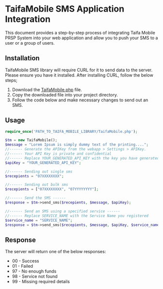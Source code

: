 # TaifaMobile SMS Application Integration

This document provides a step-by-step process of integrating Taifa Mobile PRSP System into your web application and allow you to push your SMS to a user or a group of users.

## Installation
TaifaMobile SMS library will require CURL for it to send data to the server. Please ensure you have it installed. After installing CURL, follow the below steps;

1. Download the [TaifaMobile.php](https://github.com/taifaMobile/sms/blob/master/TaifaMobile.php) file.
2. Copy the downloaded file into your project directory.
3. Follow the code below and make necessary changes to send out an SMS.

## Usage

```php
require_once('PATH_TO_TAIFA_MOBILE_LIBRARY/TaifaMobile.php');

$tm = new TaifaMobile();
$message = "Lorem Ipsum is simply dummy text of the printing....";
//------ Generate the APIKey from the webapp > Settings > APIKey.
//------ Your API Key is private and confidential
//------ Replace YOUR_GENERATED_API_KEY with the key you have generated
$apiKey = "YOUR_GENERATED_API_KEY";

//------ Sending out single sms
$recepients = "07XXXXXXXX";

//------ Sending out bulk sms
$recepients = ["07XXXXXXXX", "07YYYYYYYY"];

//------ Send the SMS ------
$response = $tm->send_sms($recepients, $message, $apiKey);

//------ Send an SMS using a specified service ------
//------ Replace SERVICE_NAME with the Service Name you registered
$service_name = "SERVICE_NAME";
$response = $tm->send_sms($recepients, $message, $apiKey, $service_name);
```

## Response
The server will return one of the below responses:
- 00 - Success
- 01 - Failed
- 97 - No enough funds
- 98 - Service not found
- 99 - Missing required details